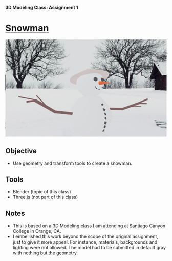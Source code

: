**3D Modeling Class: Assignment 1**
# [Snowman](https://joerhoney.github.io/3d-snowman/)

![Screenshot of snowman](https://github.com/joerhoney/3d-snowman/blob/main/snowman-screenshot.jpg)

## Objective
* Use geometry and transform tools to create a snowman.

## Tools
* Blender (topic of this class)
* Three.js (not part of this class)

## Notes
* This is based on a 3D Modeling class I am attending at Santiago Canyon College in Orange, CA.
* I embellished this work beyond the scope of the original assignment, just to give it more appeal. For instance, materials, backgrounds and lighting were not allowed. The model had to be submitted in default gray with nothing but the geometry.

